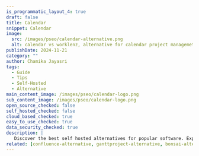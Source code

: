 ```yaml
---
is_programmatic_layout_4: true
draft: false
title: Calendar
snippet: Calendar
image:
  src: /images/pseo/calendar-alternative.png
  alt: calendar vs worklenz, alternative for calendar project managemet tool, task management, resource management, productivity, self-hosted
publishDate: 2024-11-21
category: ""
author: Chamika Jayasri
tags:
  - Guide
  - Tips
  - Self-Hosted
  - Alternative
main_content_image: /images/pseo/calendar-logo.png
sub_content_image: /images/pseo/calendar-logo.png
open_source_checked: false
self_hosted_checked: false
cloud_based_checked: true
easy_to_use_checked: true
data_security_checked: true
description: |
   Discover the best self hosted alternatives for popular software. Explore our comprehensive guides and find the perfect solution for your needs today.
related: [confluence-alternative, ganttproject-alternative, bonsai-alternative, bitrix-alternative]
---
```

